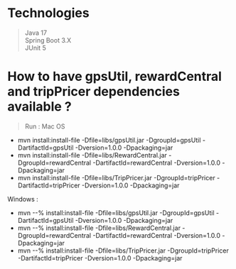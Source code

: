 # Technologies

> Java 17  
> Spring Boot 3.X  
> JUnit 5  

# How to have gpsUtil, rewardCentral and tripPricer dependencies available ?

> Run : 
> Mac OS 
- mvn install:install-file -Dfile=libs/gpsUtil.jar -DgroupId=gpsUtil -DartifactId=gpsUtil -Dversion=1.0.0 -Dpackaging=jar  
- mvn install:install-file -Dfile=libs/RewardCentral.jar -DgroupId=rewardCentral -DartifactId=rewardCentral -Dversion=1.0.0 -Dpackaging=jar  
- mvn install:install-file -Dfile=libs/TripPricer.jar -DgroupId=tripPricer -DartifactId=tripPricer -Dversion=1.0.0 -Dpackaging=jar

Windows :

- mvn --% install:install-file -Dfile=libs/gpsUtil.jar -DgroupId=gpsUtil -DartifactId=gpsUtil -Dversion=1.0.0 -Dpackaging=jar
- mvn --% install:install-file -Dfile=libs/RewardCentral.jar -DgroupId=rewardCentral -DartifactId=rewardCentral -Dversion=1.0.0 -Dpackaging=jar
- mvn --% install:install-file -Dfile=libs/TripPricer.jar -DgroupId=tripPricer -DartifactId=tripPricer -Dversion=1.0.0 -Dpackaging=jar


